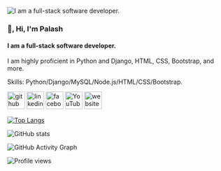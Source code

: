 ![I am a full-stack software developer.](https://kruschecompany.com/wp-content/uploads/2022/09/Hero-image-for-post-on-international-React-Native-developer-salary-ranges-featuring-a-cartoon-character-depicting-a-software-developer.jpg)
### 👋, Hi, I'm Palash 
#### I am a full-stack software developer.

I am highly proficient in Python and Django, HTML, CSS, Bootstrap, and more.

Skills: Python/Django/MySQL/Node.js/HTML/CSS/Bootstrap.



[<img src='https://cdn.jsdelivr.net/npm/simple-icons@3.0.1/icons/github.svg' alt='github' height='40'>](https://github.com/palashtd)  [<img src='https://cdn.jsdelivr.net/npm/simple-icons@3.0.1/icons/linkedin.svg' alt='linkedin' height='40'>](https://www.linkedin.com/in/palashpro/)  [<img src='https://cdn.jsdelivr.net/npm/simple-icons@3.0.1/icons/facebook.svg' alt='facebook' height='40'>](https://www.facebook.com/palashtd)  [<img src='https://cdn.jsdelivr.net/npm/simple-icons@3.0.1/icons/youtube.svg' alt='YouTube' height='40'>](https://www.youtube.com/@ProgramingEver)  [<img src='https://cdn.jsdelivr.net/npm/simple-icons@3.0.1/icons/icloud.svg' alt='website' height='40'>](www.palash.com)  

[![Top Langs](https://github-readme-stats.vercel.app/api/top-langs/?username=palashtd)](https://github.com/anuraghazra/github-readme-stats)

![GitHub stats](https://github-readme-stats.vercel.app/api?username=palashtd&show_icons=true)  

![GitHub Activity Graph](https://activity-graph.herokuapp.com/graph?username=palashtd)  

![Profile views](https://gpvc.arturio.dev/palashtd)  
